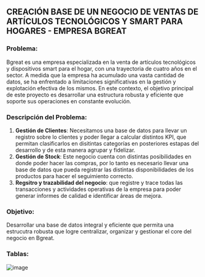 ## CREACIÓN BASE DE UN NEGOCIO DE VENTAS DE ARTÍCULOS TECNOLÓGICOS Y SMART PARA HOGARES - EMPRESA BGREAT

### Problema:

Bgreat es una empresa especializada en la venta de artículos tecnológicos y dispositivos smart para el hogar, con una trayectoria de cuatro años en el sector. A medida que la empresa ha acumulado una vasta cantidad de datos, se ha enfrentado a limitaciones significativas en la gestión y explotación efectiva de los mismos. En este contexto, el objetivo principal de este proyecto es  desarrollar una estructura robusta y eficiente que soporte sus operaciones en constante evolución.

### Descripción del Problema:

1. **Gestión de Clientes**: Necesitamos una base de datos para llevar un registro sobre lo clientes y poder llegar a calcular distintos KPI, que permitan clasificarlos en disitintas categorías en posteriores estapas del desarrollo y de esta manera agrupar y fidelizar.
2. **Gestión de Stock**: Este negocio cuenta con distintas posibilidades en donde poder hacer las compras, por lo tanto es necesario llevar una base de datos que pueda registrar las distintas disponibilidades de los productos para hacer el seguimiento correcto.
3. **Regsitro y trazabilidad del negocio**:  que registre y trace todas las transacciones y actividades operativas de la empresa para poder generar informes de calidad e identificar áreas de mejora.

### Objetivo:

Desarrollar una base de datos integral y eficiente que permita una estrucutra robusta que logre centralizar, organizar y gestionar el core del negocio en Bgreat.

### Tablas:
![image](https://github.com/manuelamstrauch/Entrega_coderhouse/assets/174389228/c0dae6a4-2be2-4446-8dc6-fed80d7b2da0)


